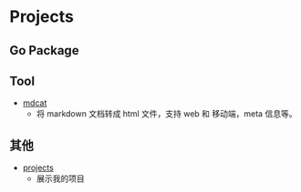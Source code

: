 # Projects

## Go Package

## Tool

- [mdcat](https://github.com/chyroc/mdcat)
  - 将 markdown 文档转成 html 文件，支持 web 和 移动端，meta 信息等。

## 其他
- [projects](https://projects.chyroc.cn)
  - 展示我的项目
